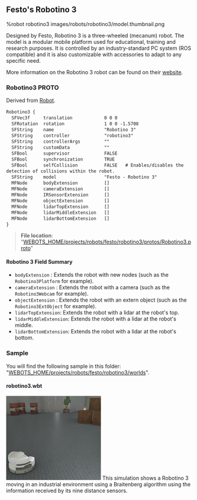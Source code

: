 ## Festo's Robotino 3

%robot robotino3 images/robots/robotino3/model.thumbnail.png

Designed by Festo, Robotino 3 is a three-wheeled (mecanum) robot.
The model is a modular mobile platform used for educational, training and research purposes.
It is controlled by an industry-standard PC system (ROS compatible) and it is also customizable with accessories to adapt to any specific need.

More information on the Robotino 3 robot can be found on their [website](https://ip.festo-didactic.com/InfoPortal/Robotino3/Overview/EN/index.html).

### Robotino3 PROTO

Derived from [Robot](../reference/robot.md).

```
Robotino3 {
  SFVec3f     translation            0 0 0
  SFRotation  rotation               1 0 0 -1.5708
  SFString    name                   "Robotino 3"
  SFString    controller             "robotino3"
  SFString    controllerArgs         ""
  SFString    customData             ""
  SFBool      supervisor             FALSE
  SFBool      synchronization        TRUE
  SFBool      selfCollision          FALSE   # Enables/disables the detection of collisions within the robot.
  SFString    model                  "Festo - Robotino 3"
  MFNode      bodyExtension          []
  MFNode      cameraExtension        []
  MFNode      IRSensorExtension      []
  MFNode      objectExtension        []
  MFNode      lidarTopExtension      []
  MFNode      lidarMiddleExtension   []
  MFNode      lidarBottomExtension   []
}
```

> **File location**: "[WEBOTS\_HOME/projects/robots/festo/robotino3/protos/Robotino3.proto](https://github.com/cyberbotics/webots/tree/master/projects/robots/festo/robotino3/protos/Robotino3.proto)"

#### Robotino 3 Field Summary

- `bodyExtension` : Extends the robot with new nodes (such as the `Robotino3Platform` for example).
- `cameraExtension` : Extends the robot with a camera (such as the `Robotino3Webcam` for example).
- `objectExtension` : Extends the robot with an extern object (such as the `Robotino3ExtObject` for example).
- `lidarTopExtension`: Extends the robot with a lidar at the robot's top.
- `lidarMiddleExtension`: Extends the robot with a lidar at the robot's middle.
- `lidarBottomExtension`: Extends the robot with a lidar at the robot's bottom.

### Sample

You will find the following sample in this folder: "[WEBOTS\_HOME/projects/robots/festo/robotino3/worlds](https://github.com/cyberbotics/webots/tree/master/projects/robots/festo/robotino3/worlds)".

#### robotino3.wbt

![robotino3.wbt.png](images/robots/robotino3/robotino3.wbt.thumbnail.jpg) This simulation shows a Robotino 3 moving in an industrial environment using a Braitenberg algorithm using the information received by its nine distance sensors.
